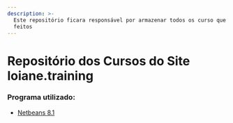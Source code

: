 ```yaml
---
description: >-
  Este repositório ficara responsável por armazenar todos os curso que sera
  feitos
---
```


# Repositório dos Cursos do Site loiane.training

### Programa utilizado:

* [Netbeans 8.1](https://netbeans.org/downloads/8.2/rc/)

